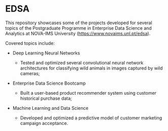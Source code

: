 # EDSA

This repository showcases some of the projects developed for several topics of the Postgraduate Programme in Enterprise Data Science and Analytics at NOVA-IMS University (https://www.novaims.unl.pt/edsa).

Covered topics include:

 - Deep Learning Neural Networks

     - Tested and optimized several convolutional neural network architectures for classifying wild animals in images captured by wild cameras;
  
 - Enterprise Data Science Bootcamp

     - Built a user-based product recommender system using customer historical purchase data;

 - Machine Learning and Data Science

     - Developed and optimized a predictive model of customer marketing campaign acceptance.
